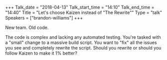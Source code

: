+++
Talk_date = "2018-04-13"
Talk_start_time = "14:10"
Talk_end_time = "14:40"
Title = "Let's choose Kaizen instead of "The Rewrite""
Type = "talk"
Speakers = ["brandon-williams"]
+++

New team. Old code.

The code is complex and lacking any automated testing. You're tasked with a "small" change to a massive build script. You want to "fix" all the issues you see and completely rewrite the script. Should you rewrite or should you follow Kaizen to make it 1% better?

